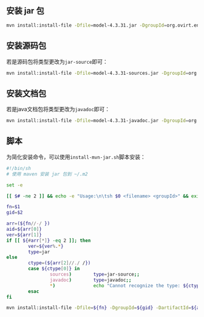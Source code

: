 ## 安装 jar 包

```bash
mvn install:install-file -Dfile=model-4.3.31.jar -DgroupId=org.ovirt.engine.api -DartifactId=model -Dversion=4.3.31 -Dpackaging=jar
```

## 安装源码包

若是源码包将类型更改为`jar-source`即可：

```bash
mvn install:install-file -Dfile=model-4.3.31-sources.jar -DgroupId=org.ovirt.engine.api -DartifactId=model -Dversion=4.3.31 -Dpackaging=jar-source
```

## 安装文档包

若是java文档包将类型更改为`javadoc`即可：

```bash
mvn install:install-file -Dfile=model-4.3.31-javadoc.jar -DgroupId=org.ovirt.engine.api -DartifactId=model -Dversion=4.3.31 -Dpackaging=javadoc
```

## 脚本

为简化安装命令，可以使用`install-mvn-jar.sh`脚本安装：

```bash
#!/bin/sh
# 使用 maven 安装 jar 包到 ~/.m2

set -e

[[ $# -ne 2 ]] && echo -e "Usage:\n\tsh $0 <filename> <groupId>" && exit 1

fn=$1
gid=$2

arr=(${fn//-/ })
aid=${arr[0]}
ver=${arr[1]}
if [[ ${#arr[*]} -eq 2 ]]; then
        ver=${ver%.*}
        type=jar
else
        ctype=(${arr[2]//./ /})
        case ${ctype[0]} in
                sources)        type=jar-source;;
                javadoc)        type=javadoc;;
                *)              echo "Cannot recognize the type: ${ctype[0]}" && exit 1
        esac
fi

mvn install:install-file -Dfile=${fn} -DgroupId=${gid} -DartifactId=${aid} -Dversion=${ver} -Dpackaging=${type}
```

